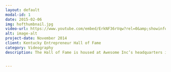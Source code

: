 ```yaml
---
layout: default
modal-id: 1
date: 2015-02-06
img: hofthumbnail.jpg
video-url: https://www.youtube.com/embed/ErkNF36rVqw?rel=0&amp;showinfo=0
alt: image-alt
project-date: November 2014
client: Kentucky Entrepreneur Hall of Fame
category: Videography
description: The Hall of Fame is housed at Awesome Inc’s headquarters in downtown Lexington. Our mission is to raise awareness of the impact that entrepreneurship has made in the Commonwealth and encourage others to pursue similar ambitious endeavors. 


---
```

